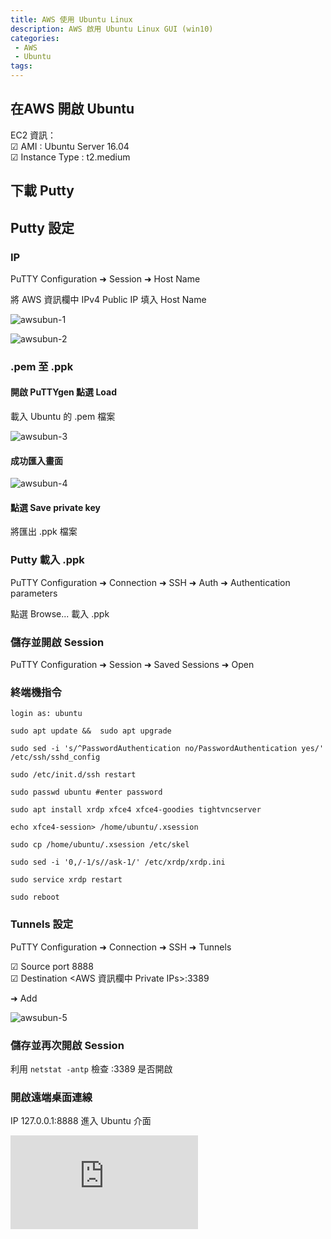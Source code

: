 ```yaml
---
title: AWS 使用 Ubuntu Linux
description: AWS 啟用 Ubuntu Linux GUI (win10)
categories:
 - AWS
 - Ubuntu
tags:
---
```

## 在AWS 開啟 Ubuntu
EC2 資訊：<br>
&#9745; AMI : Ubuntu Server 16.04 <br>
&#9745; Instance Type : t2.medium

## 下載 <a herf="https://www.chiark.greenend.org.uk/~sgtatham/putty/latest.html">Putty</a>

## Putty 設定

### IP

PuTTY Configuration &#10140; Session &#10140; Host Name

將 AWS 資訊欄中 IPv4 Public IP 填入 Host Name

![awsubun-1](/assets/images/post/awsubun-1.png)

![awsubun-2](/assets/images/post/awsubun-2.png)

### .pem 至 .ppk

#### 開啟 PuTTYgen 點選 Load

載入 Ubuntu 的 .pem 檔案

![awsubun-3](/assets/images/post/awsubun-3.png)

#### 成功匯入畫面

![awsubun-4](/assets/images/post/awsubun-4.png)

#### 點選 Save private key

將匯出 .ppk 檔案

### Putty 載入 .ppk

PuTTY Configuration &#10140; Connection &#10140; SSH &#10140; Auth &#10140; Authentication parameters

點選 Browse... 載入 .ppk

### 儲存並開啟 Session

PuTTY Configuration &#10140; Session &#10140; Saved Sessions &#10140; Open

### 終端機指令

```
login as: ubuntu
```

```
sudo apt update &&  sudo apt upgrade
```

```
sudo sed -i 's/^PasswordAuthentication no/PasswordAuthentication yes/' /etc/ssh/sshd_config
```

```
sudo /etc/init.d/ssh restart
```

```
sudo passwd ubuntu #enter password
```

```
sudo apt install xrdp xfce4 xfce4-goodies tightvncserver
```

```
echo xfce4-session> /home/ubuntu/.xsession
```

```
sudo cp /home/ubuntu/.xsession /etc/skel
```

```
sudo sed -i '0,/-1/s//ask-1/' /etc/xrdp/xrdp.ini
```

```
sudo service xrdp restart
```

```
sudo reboot
```

### Tunnels 設定

PuTTY Configuration &#10140; Connection &#10140; SSH &#10140; Tunnels

&#9745; Source port 8888 <br>
&#9745; Destination <AWS 資訊欄中 Private IPs>:3389

&#10140; Add

![awsubun-5](/assets/images/post/awsubun-5.png)

### 儲存並再次開啟 Session

利用 ```netstat -antp``` 檢查 :3389 是否開啟

### 開啟遠端桌面連線

IP 127.0.0.1:8888 進入 Ubuntu 介面

<iframe data-v-b66e9a5a="" src="https://button.like.co/in/embed/a0976663511/button?referrer=https://chuancode.github.io/aws/ubuntu/2019/10/17/aws-ubuntu/" frameborder="0" scrolling = "no" class="lc-margin-top-64 lc-margin-bottom-32 lc-mobile"></iframe>
